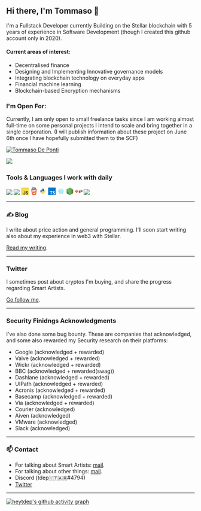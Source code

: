 ## Hi there, I'm Tommaso 👋 

I'm a Fullstack Developer currently Building on the Stellar blockchain with 5 years of experience in Software Development (though I created this github account only in 2020).

#### Current areas of interest:
- Decentralised finance
- Designing and Implementing Innovative governance models
- Integrating blockchain technology on everyday apps
- Financial machine learning
- Blockchain-based Encryption mechanisms


### I'm Open For:
Currently, I am only open to small freelance tasks since I am working almost full-time on some personal projects I intend to scale and bring together in a single corporation. (I will publish information about these project on June 6th once I have hopefully submitted them to the SCF)


<a href="#heytdep-title">
  <img src="https://github-readme-stats.vercel.app/api?username=heytdep&show_icons=true&theme=react&count_private=true&include_all_commits=true" alt="Tommaso De Ponti" />
</a>

![](https://visitor-badge.glitch.me/badge?page_id=heytdep.heytdep)

### Tools & Languages I work with daily

<code><img width="20" src="https://logowik.com/content/uploads/images/t_stellar-xlm9125.jpg"></code>
<code><img width="20" src="https://user-images.githubusercontent.com/70587974/147472766-efb32446-a12e-4250-a71e-629ec3985aa5.png"></code>
<code><img height="20" src="https://raw.githubusercontent.com/github/explore/80688e429a7d4ef2fca1e82350fe8e3517d3494d/topics/javascript/javascript.png"></code>
<code><img height="20" src="https://raw.githubusercontent.com/github/explore/80688e429a7d4ef2fca1e82350fe8e3517d3494d/topics/html/html.png"></code>
<code><img height="20" src="https://raw.githubusercontent.com/github/explore/80688e429a7d4ef2fca1e82350fe8e3517d3494d/topics/python/python.png"></code>
<code><img height="20" src="https://raw.githubusercontent.com/github/explore/80688e429a7d4ef2fca1e82350fe8e3517d3494d/topics/typescript/typescript.png"></code>
<code><img height="20" src="https://raw.githubusercontent.com/github/explore/80688e429a7d4ef2fca1e82350fe8e3517d3494d/topics/react/react.png"></code>
<code><img height="20" src="https://raw.githubusercontent.com/github/explore/80688e429a7d4ef2fca1e82350fe8e3517d3494d/topics/nodejs/nodejs.png"></code>
<code><img height="20" src="https://raw.githubusercontent.com/github/explore/80688e429a7d4ef2fca1e82350fe8e3517d3494d/topics/git/git.png"></code>
<code><img width="20" src="https://www.cloudflare.com/resources/images/slt3lc6tev37/CHOl0sUhrumCxOXfRotGt/9bf83d4ca877bb8f0f917c8d379a84ce/cloudflare-icon-color_3x.png"></code>

<hr/>

### ✍️  Blog

I write about price action and general programming. I'll soon start writing also about my experience in web3 with Stellar.

[Read my writing](https://tdep.medium.com).

<hr/>

### Twitter

I sometimes post about cryptos I'm buying, and share the progress regarding Smart Artists.

[Go follow me](https://twitter.com/heytdep).

<hr/>

### Security Finidngs Acknowledgments

I've also done some bug bounty. These are companies that acknowledged, and some also rewarded my Security research on their platforms:

- Google (acknowledged + rewarded)
- Valve (acknowledged + rewarded)
- Wickr (acknowledged + rewarded)
- BBC (acknowledged + rewarded(swag))
- Dashlane (acknowledged + rewarded)
- UIPath (acknowledged + rewarded)
- Acronis (acknowledged + rewarded)
- Basecamp (acknowledged + rewarded)
- Via (acknowledged + rewarded)
- Courier (acknowledged)
- Aiven (acknowledged)
- VMware (acknowledged)
- Slack (acknowledged)

<hr/>

### 📫 Contact

- For talking about Smart Artists: [mail](mailto:tommy@smartartists.art).
- For talking about other things: [mail](mailto:tommasodeponti@zohomail.eu).
- Discord (tdep🇮🇹🇦🇷#4794)
- [Twitter](https://twitter.com/heytdep)

<hr/>

[![heytdep's github activity graph](https://activity-graph.herokuapp.com/graph?username=heytdep&theme=react-dark)](https://github.com/heytdep)
